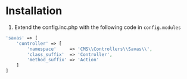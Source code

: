 # Installation

1. Extend the config.inc.php with the following code in `config.modules`
```php
'savas' => [
    'controller' => [
        'namespace'     => 'CMS\\Controllers\\Savas\\',
        'class_suffix'  => 'Controller',
        'method_suffix' => 'Action'
    ]
]
```